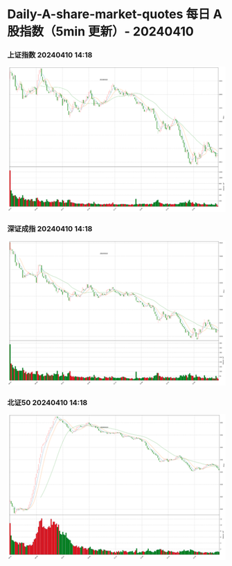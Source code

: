 
# Daily-A-share-market-quotes 每日 A 股指数（5min 更新）- 20240410

### 上证指数 20240410 14:18
![](./fig/2024/4/20240410-sh000001.png)

### 深证成指 20240410 14:18
![](./fig/2024/4/20240410-sz399001.png)

### 北证50 20240410 14:18
![](./fig/2024/4/20240410-bj899050.png)
